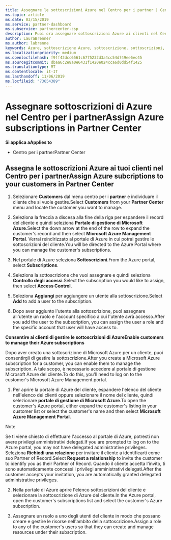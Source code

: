 ```yaml
---
title: Assegnare le sottoscrizioni Azure nel Centro per i partner | Centro per i partner
ms.topic: article
ms.date: 03/15/2019
ms.service: partner-dashboard
ms.subservice: partnercenter-csp
description: Puoi ora assegnare sottoscrizioni Azure ai clienti nel Centro per i partner. Puoi anche abilitarli alla gestione autonoma delle sottoscrizioni
author: LauraBrenner
ms.author: labrenne
keywords: Azure, sottoscrizione Azure, sottoscrizione, sottoscrizioni, assegnare la sottoscrizione, gestire la sottoscrizione azure
ms.localizationpriority: medium
ms.openlocfilehash: f9ff42dcc6561c6775232d3a4cc54d749ee6ec45
ms.sourcegitcommit: dbaa6c2e8a0e6431f1420e024cca6d0dd54f1425
ms.translationtype: MT
ms.contentlocale: it-IT
ms.lasthandoff: 11/06/2019
ms.locfileid: "73654389"
---
```

# <a name="assign-azure-subscriptions-in-partner-center"></a><span data-ttu-id="60093-104">Assegnare sottoscrizioni di Azure nel Centro per i partner</span><span class="sxs-lookup"><span data-stu-id="60093-104">Assign Azure subscriptions in Partner Center</span></span>

<span data-ttu-id="60093-105">**Si applica a**</span><span class="sxs-lookup"><span data-stu-id="60093-105">**Applies to**</span></span>

-  <span data-ttu-id="60093-106">Centro per i partner</span><span class="sxs-lookup"><span data-stu-id="60093-106">Partner Center</span></span>
 
## <a name="assign-azure-subcriptions-to-your-customers-in-partner-center"></a><span data-ttu-id="60093-107">Assegna le sottoscrizioni Azure ai tuoi clienti nel Centro per i partner</span><span class="sxs-lookup"><span data-stu-id="60093-107">Assign Azure subcriptions to your customers in Partner Center</span></span>

1. <span data-ttu-id="60093-108">Selezionare **Customers** dal menu centro per i **partner** e individuare il cliente che si vuole gestire.</span><span class="sxs-lookup"><span data-stu-id="60093-108">Select **Customers** from your **Partner Center** menu and locate the customer you want to manage.</span></span>

2.  <span data-ttu-id="60093-109">Seleziona la freccia a discesa alla fine della riga per espandere il record del cliente e quindi seleziona **Portale di gestione di Microsoft Azure**.</span><span class="sxs-lookup"><span data-stu-id="60093-109">Select the down arrow at the end of the row to expand the customer's record and then select **Microsoft Azure Management Portal**.</span></span> <span data-ttu-id="60093-110">Verrai reindirizzato al portale di Azure in cui potrai gestire le sottoscrizioni del cliente.</span><span class="sxs-lookup"><span data-stu-id="60093-110">You will be directed to the Azure Portal where you can manage the customer's subscriptions.</span></span> 

4. <span data-ttu-id="60093-111">Nel portale di Azure seleziona **Sottoscrizioni**.</span><span class="sxs-lookup"><span data-stu-id="60093-111">From the Azure portal, select **Subscriptions**.</span></span>

5. <span data-ttu-id="60093-112">Seleziona la sottoscrizione che vuoi assegnare e quindi seleziona **Controllo degli accessi**.</span><span class="sxs-lookup"><span data-stu-id="60093-112">Select the subscription you would like to assign, then select **Access Control**.</span></span>

6. <span data-ttu-id="60093-113">Seleziona **Aggiungi** per aggiungere un utente alla sottoscrizione.</span><span class="sxs-lookup"><span data-stu-id="60093-113">Select **Add** to add a user to the subscription.</span></span> 

7. <span data-ttu-id="60093-114">Dopo aver aggiunto l'utente alla sottoscrizione, puoi assegnare all'utente un ruolo e l'account specifico a cui l'utente avrà accesso.</span><span class="sxs-lookup"><span data-stu-id="60093-114">After you add the user to the subscription, you can assign the user a role and the specific account that user will have access to.</span></span> 

<span data-ttu-id="60093-115">**Consentire ai clienti di gestire le sottoscrizioni di Azure**</span><span class="sxs-lookup"><span data-stu-id="60093-115">**Enable customers to manage their Azure subscriptions**</span></span>

<span data-ttu-id="60093-116">Dopo aver creato una sottoscrizione di Microsoft Azure per un cliente, puoi consentirgli di gestire la sottoscrizione.</span><span class="sxs-lookup"><span data-stu-id="60093-116">After you create a Microsoft Azure subscription for a customer, you can enable them to manage the subscription.</span></span> <span data-ttu-id="60093-117">A tale scopo, è necessario accedere al portale di gestione Microsoft Azure del cliente.</span><span class="sxs-lookup"><span data-stu-id="60093-117">To do this, you'll need to log on to the customer's Microsoft Azure Management portal.</span></span> 

1.  <span data-ttu-id="60093-118">Per aprire la portale di Azure del cliente, espandere l'elenco del cliente nell'elenco dei clienti oppure selezionare il nome del cliente, quindi selezionare **portale di gestione di Microsoft Azure**.</span><span class="sxs-lookup"><span data-stu-id="60093-118">To open the customer's Azure portal, either expand the customer's listing in your customer list or select the customer's name and then select **Microsoft Azure Management Portal**.</span></span>
    
> [!NOTE]  
> <span data-ttu-id="60093-119">Se ti viene chiesto di effettuare l'accesso al portale di Azure, potresti non avere privilegi amministrativi delegati.</span><span class="sxs-lookup"><span data-stu-id="60093-119">If you are prompted to log on to the Azure portal, you may not have delegated administrative privileges.</span></span> <span data-ttu-id="60093-120">Seleziona **Richiedi una relazione** per invitare il cliente a identificarti come suo Partner of Record.</span><span class="sxs-lookup"><span data-stu-id="60093-120">Select **Request a relationship** to invite the customer to identify you as their Partner of Record.</span></span> <span data-ttu-id="60093-121">Quando il cliente accetta l'invito, ti sono automaticamente concessi i privilegi amministrativi delegati.</span><span class="sxs-lookup"><span data-stu-id="60093-121">After the customer accepts your invitation, you are automatically granted delegated administrative privileges.</span></span> 

2.  <span data-ttu-id="60093-122">Nella portale di Azure aprire l'elenco sottoscrizioni del cliente e selezionare la sottoscrizione di Azure del cliente.</span><span class="sxs-lookup"><span data-stu-id="60093-122">In the Azure portal, open the customer's subscriptions list and select the customer's Azure subscription.</span></span>

3.  <span data-ttu-id="60093-123">Assegnare un ruolo a uno degli utenti del cliente in modo che possano creare e gestire le risorse nell'ambito della sottoscrizione.</span><span class="sxs-lookup"><span data-stu-id="60093-123">Assign a role to any of the customer's users so that they can create and manage resources under their subscription.</span></span>


